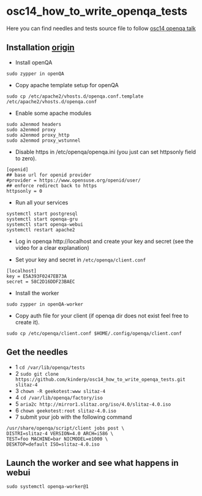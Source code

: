 # osc14_how_to_write_openqa_tests
Here you can find needles and tests source file to follow [osc14 openqa talk](https://www.youtube.com/watch?v=EM3XmaQXcLg)

## Installation [origin](https://github.com/os-autoinst/openQA/blob/master/docs/Installing.asciidoc)

* Install openQA

`sudo zypper in openQA`

* Copy apache template setup for openQA

`sudo cp /etc/apache2/vhosts.d/openqa.conf.template /etc/apache2/vhosts.d/openqa.conf`

* Enable some apache modules

```
sudo a2enmod headers
sudo a2enmod proxy
sudo a2enmod proxy_http
sudo a2enmod proxy_wstunnel
```

* Disable https in /etc/openqa/openqa.ini (you just can set httpsonly field to zero).

```
[openid]
## base url for openid provider
#provider = https://www.opensuse.org/openid/user/
## enforce redirect back to https
httpsonly = 0
```

* Run all your services
```
systemctl start postgresql
systemctl start openqa-gru
systemctl start openqa-webui
systemctl restart apache2
```

* Log in openqa http://localhost and create your key and secret (see the video for a clear explanation)

* Set your key and secret in `/etc/openqa/client.conf`

```
[localhost]
key = E5A393F0247EB73A
secret = 58C2D16DDF23BAEC
```

* Install the worker

`sudo zypper in openQA-worker`

* Copy auth file for your client (if openqa dir does not exist feel free to create it).

`sudo cp /etc/openqa/client.conf $HOME/.config/openqa/client.conf`



## Get the needles
- 1 `cd /var/lib/openqa/tests`
- 2 `sudo git clone https://github.com/kinderp/osc14_how_to_write_openqa_tests.git slitaz-4`
- 3 `chown -R geekotest:www slitaz-4`
- 4 `cd /var/lib/openqa/factory/iso`
- 5 `aria2c http://mirror1.slitaz.org/iso/4.0/slitaz-4.0.iso`
- 6 `chown geekotest:root slitaz-4.0.iso`
- 7 submit your job with the following command

```
/usr/share/openqa/script/client jobs post \
DISTRI=slitaz-4 VERSION=4.0 ARCH=i586 \
TEST=foo MACHINE=bar NICMODEL=e1000 \
DESKTOP=default ISO=slitaz-4.0.iso
```

## Launch the worker and see what happens in webui

`sudo systemctl openqa-worker@1`
